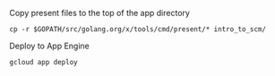 Copy present files to the top of the app directory

    cp -r $GOPATH/src/golang.org/x/tools/cmd/present/* intro_to_scm/

Deploy to App Engine

    gcloud app deploy
